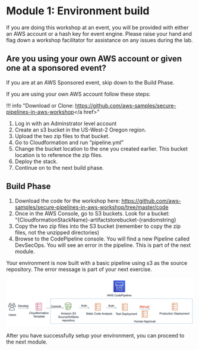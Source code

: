 # Module 1: Environment build

If you are doing this workshop at an event, you will be provided with either an AWS account or a hash key for event engine. Please raise your hand and flag down a workshop facilitator for assistance on any issues during the lab.


## Are you using your own AWS account or given one at a sponsored event?

If you are at an AWS Sponsored event, skip down to the Build Phase.

If you are using your own AWS account follow these steps:

!!! info "Download or Clone: <a href="https://github.com/aws-samples/secure-pipelines-in-aws-workshop" target="_blank">https://github.com/aws-samples/secure-pipelines-in-aws-workshop</a href>"

1. Log in with an Adminstrator level account
2. Create an s3 bucket in the US-West-2 Oregon region.
3. Upload the two zip files to that bucket.
4. Go to Cloudformation and run “pipeline.yml”
5. Change the bucket location to the one you created earlier.  This bucket location is to reference the zip files.
6. Deploy the stack.
7. Continue on to the next build phase.



## Build Phase



1. Download the code for the workshop here:  https://github.com/aws-samples/secure-pipelines-in-aws-workshop/tree/master/code
2. Once in the AWS Console, go to S3 buckets. Look for a bucket: “{CloudformationStackName}-artifactstorebucket-{randomstring}
3. Copy the two zip files into the S3 bucket (remember to copy the zip files, not the unzipped directories)
4. Browse to the CodePipeline console. You will find a new Pipeline called DevSecOps.  You will see an error in the pipeline.  This is part of the next module.


Your environment is now built with a basic pipeline using s3 as the source repository.  The error message is part of your next exercise.

![Pipeline](./images/01-pipeline.png)

After you have successfully setup your environment, you can proceed to the next module.
